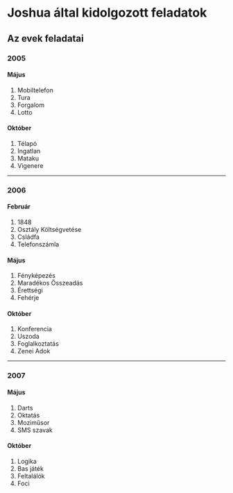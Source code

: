 # Joshua által kidolgozott feladatok

## Az evek feladatai
### 2005 
#### Május
1. Mobiltelefon
2. Tura
3. Forgalom
4. Lotto
#### Október
1. Télapó
2. Ingatlan
3. Mataku
4. Vigenere
----
### 2006
#### Február
1. 1848
2. Osztály Költségvetése
3. Csládfa
4. Telefonszámla
#### Május
1. Fényképezés
2. Maradékos Összeadás
3. Érettségi
4. Fehérje
#### Október
1. Konferencia
2. Uszoda
3. Foglalkoztatás
4. Zenei Adok
---
### 2007 
#### Május
1. Darts
2. Oktatás
3. Moziműsor
4. SMS szavak
#### Október
1. Logika
2. Bas játék
3. Feltalálók
4. Foci